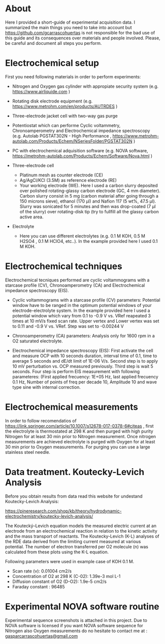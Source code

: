 # About

Here I provided a short-guide of experimental acquisition data. I summarized the main things you need to take into account but https://github.com/gcarrascohuertas is not responsible for the bad use of this guide and its consequences over materials and people involved. Please, be careful and document all steps you perform. 

# Electrochemical setup

First you need following materials in order to perform experiments:

- Nitrogen and Oxygen gas cylinder with appropiate security system (e.g. https://www.airliquide.com )
- Rotating disk electrode equipment (e.g. https://www.metrohm.com/en/products/AUTRDES )
- Three-electrode jacket cell with two-way gas purge
- Potentiostat which can performe Cyclic voltammetry, Chronoamperometry and Electrochemical impedance spectroscopy (e.g. Autolab PGSTAT302N - High Performance , https://www.metrohm-autolab.com/Products/Echem/NSeriesFolder/PGSTAT302N )
- PC with electrochemical adquisition software (e.g. NOVA software,  https://metrohm-autolab.com/Products/Echem/Software/Nova.html )

- Three-electrode cell

    - Platinum mesh as counter electrode (CE)
    - Ag/AgCl/KCl (3.5M) as reference electrode (RE)
    - Your working electrode (WE). Here I used a carbon slurry deposited over polished rotating-glassy carbon electrode (GC, 4 mm diameter). Carbon slurry consist in 5 mg (carbon  material after going through a 150 microns sieve), ethanol (170 µl) and Nafion 117 (5 wt%, 47.5 µl). Slurry was sonicated for 5 minutes and then was drop-coated (7 µl of the slurry) over rotating-disk tip (try to fullfill all the glassy carbon active area.


- Electrolyte
    - Here you can use different electrolytes (e.g. 0.1 M KOH, 0.5 M H2SO4 , 0.1 M HClO4, etc..). In the example provided here I used 0.1 M KOH.


# Electrochemical techniques

Electrochemical tecniques performed are cyclic voltammograms with a starcase profile (CV), Chronoamperometry (CA) and Electrochemical impedance spectroscopy (EIS).

   - Cyclic voltammograms with a starcase profile (CV) parameters: Potential window have to be ranged in the optimum potential windows of your electrode-electrolyte system. In the example provided here I used a potential window which vary from 0.1 to -0.9 V  vs. VRef reapeated 3 times at 10 mV/s fixed scan rate. Upper vertex and Lower vertex was set to 0.11 and -0.9 V vs. VRef. Step was set to -0.00244 V
   
   - Chronoamperometry (CA) parameters: Analysis only for 1600 rpm in a O2 saturated electrolyte.
   
   - Electrochemical impedance spectroscopy (EIS): First activate the cell and measure OCP  with 10 seconds duration, interval time of 0.1, time to average 5 seconds and dE/dt limit of 1E-06 V/s. Second step is to apply 10 mV perturbation vs. OCP measured previously. Third step is wait 5 seconds. Four step is perform EIS measurement with following parameteres: (First applied frecuency: 1E+05 Hz, last applied frecuency 0.1 Hz, Number of points of freq per decade 10, Amplitude 10 and wave type sine with internal correction. 

# Electrochemical measurements

In order to follow recomendatios of https://link.springer.com/article/10.1007/s12678-017-0378-6#citeas , first the electrolyte is thermostated at 298 K and then purged with high purity Nitrogen for at least 30 min prior to Nitrogen measurement. Once nitrogen measurements are achieved electrolyte is purged with Oxygen for at least 30 min prior to Oxygen measurements. For purging you can use a large stainless steel needle. 

# Data treatment. Koutecky-Levich Analysis

Before you obtain results from data read this website for undestand Koutecky-Levich Analysis:

https://pineresearch.com/shop/kb/theory/hydrodynamic-electrochemistry/koutecky-levich-analysis/

The Koutecký–Levich equation models the measured electric current at an electrode from an electrochemical reaction in relation to the kinetic activity and the mass transport of reactants. The Koutecky-Levich (K-L) analyses of the RDE data derived from the limiting current measured at various potential. The number of electron transferred per O2 molecule (n) was calculated from these plots using the K-L equation. 

Following parameters were used in example case of KOH 0.1 M. 

- Scan rate (ν):     0.01004 cm2/s
- Concentration of O2 at 298 K (C-02):     1.39e-3 mol L-1
- Diffusion constant of O2 (D-O2):     1.9e-5 cm2/s
- Faraday constant : 96485 



# Experimental NOVA software routine 

Experimental sequence screenshots is attached in this project.  Due to NOVA software is licensed if you want NOVA software sequence for Nitrogen also Oxygen measurements do no hesitate to contact me at :  gasparcarrascohuertas@gmail.com



 
